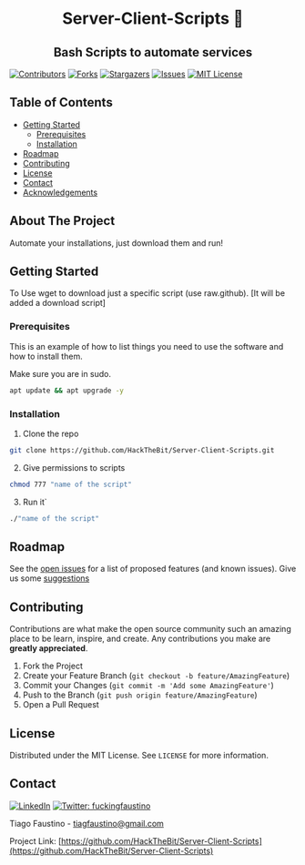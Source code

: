 
<h1 align="center"> Server-Client-Scripts 👋</h1>
<h2 align="center"  > Bash Scripts to automate services </h2>

<!-- PROJECT SHIELDS -->
<!--
*** I'm using markdown "reference style" links for readability.
*** Reference links are enclosed in brackets [ ] instead of parentheses ( ).
*** See the bottom of this document for the declaration of the reference variables
*** for contributors-url, forks-url, etc. This is an optional, concise syntax you may use.
*** https://www.markdownguide.org/basic-syntax/#reference-style-links
-->
[![Contributors][contributors-shield]][contributors-url]
[![Forks][forks-shield]][forks-url]
[![Stargazers][stars-shield]][stars-url]
[![Issues][issues-shield]][issues-url]
[![MIT License][license-shield]][license-url]






<!-- TABLE OF CONTENTS -->
## Table of Contents

* [Getting Started](#getting-started)
  * [Prerequisites](#prerequisites)
  * [Installation](#Installation)
* [Roadmap](#roadmap)
* [Contributing](#contributing)
* [License](#license)
* [Contact](#contact)
* [Acknowledgements](#acknowledgements)



<!-- ABOUT THE PROJECT -->
## About The Project

Automate your installations, just download them and run!




<!-- GETTING STARTED -->
## Getting Started

To 
Use wget to download just a specific script (use raw.github). [It will be added a download script]


### Prerequisites

This is an example of how to list things you need to use the software and how to install them.

Make sure you are in sudo.

```sh
apt update && apt upgrade -y

```

### Installation

1. Clone the repo
```sh
git clone https://github.com/HackTheBit/Server-Client-Scripts.git
```
2. Give permissions to scripts
```sh
chmod 777 "name of the script"
```
3. Run it`
```sh
./"name of the script"
```





<!-- Suggestions and Issues -->
## Roadmap

See the [open issues](https://github.com/HackTheBit/Server-Client-Scripts/issues) for a list of proposed features (and known issues).
Give us some [suggestions](https://github.com/HackTheBit/Server-Client-Scripts/labels/suggestions)


<!-- CONTRIBUTING -->
## Contributing

Contributions are what make the open source community such an amazing place to be learn, inspire, and create. Any contributions you make are **greatly appreciated**.

1. Fork the Project
2. Create your Feature Branch (`git checkout -b feature/AmazingFeature`)
3. Commit your Changes (`git commit -m 'Add some AmazingFeature'`)
4. Push to the Branch (`git push origin feature/AmazingFeature`)
5. Open a Pull Request



<!-- LICENSE -->
## License

Distributed under the MIT License. See `LICENSE` for more information.



<!-- CONTACT -->
## Contact
[![LinkedIn][linkedin-shield]][linkedin-url]  <a href="https://twitter.com/fuckingfaustino">
    <img alt="Twitter: fuckingfaustino" src="https://img.shields.io/twitter/follow/fuckingfaustino.svg?style=social" target="_blank" />
  </a>

Tiago Faustino - tiagfaustino@gmail.com

Project Link: [https://github.com/HackTheBit/Server-Client-Scripts](https://github.com/HackTheBit/Server-Client-Scripts)





<!-- MARKDOWN LINKS & IMAGES -->
<!-- https://www.markdownguide.org/basic-syntax/#reference-style-links -->
[contributors-shield]: https://img.shields.io/github/contributors/HackTheBit/Server-Client-Scripts.svg?style=flat-square
[contributors-url]: https://github.com/HackTheBit/Server-Client-Scripts/graphs/contributors
[forks-shield]: https://img.shields.io/github/forks/HackTheBit/Server-Client-Scripts.svg?style=flat-square
[forks-url]: https://github.com/HackTheBit/Server-Client-Scripts/network/members
[stars-shield]: https://img.shields.io/github/stars/HackTheBit/Server-Client-Scripts.svg?style=flat-square
[stars-url]: https://github.com/HackTheBit/Server-Client-Scripts/stargazers
[issues-shield]: https://img.shields.io/github/issues/HackTheBit/Server-Client-Scripts.svg?style=flat-square
[issues-url]: https://github.com/HackTheBit/Server-Client-Scripts/issues
[license-shield]: https://img.shields.io/github/license/HackTheBit/Server-Client-Scripts.svg?style=flat-square
[license-url]: https://github.com/HackTheBit/Server-Client-Scripts/blob/master/LICENSE.txt
[linkedin-shield]: https://img.shields.io/badge/-LinkedIn-black.svg?style=flat-square&logo=linkedin&colorB=555
[linkedin-url]: https://www.linkedin.com/in/tiago-faustino-b07523166/

